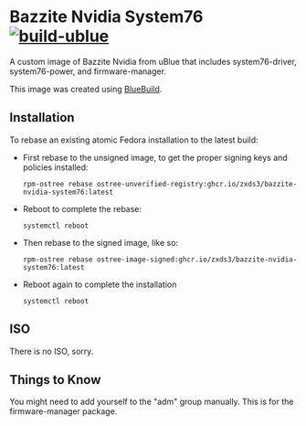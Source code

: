 # Bazzite Nvidia System76 &nbsp; [![build-ublue](https://github.com/blue-build/template/actions/workflows/build.yml/badge.svg)](https://github.com/ZxDs3/bazzite-nvidia-system76/actions/workflows/build.yml)

A custom image of Bazzite Nvidia from uBlue that includes system76-driver, system76-power, and firmware-manager.

This image was created using [BlueBuild](https://blue-build.org/).

## Installation

To rebase an existing atomic Fedora installation to the latest build:

- First rebase to the unsigned image, to get the proper signing keys and policies installed:
  ```
  rpm-ostree rebase ostree-unverified-registry:ghcr.io/zxds3/bazzite-nvidia-system76:latest
  ```
- Reboot to complete the rebase:
  ```
  systemctl reboot
  ```
- Then rebase to the signed image, like so:
  ```
  rpm-ostree rebase ostree-image-signed:ghcr.io/zxds3/bazzite-nvidia-system76:latest
  ```
- Reboot again to complete the installation
  ```
  systemctl reboot
  ```

## ISO

There is no ISO, sorry.

## Things to Know

You might need to add yourself to the "adm" group manually. This is for the firmware-manager package.
